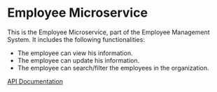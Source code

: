 # Employee Microservice

This is the Employee Microservice, part of the Employee Management System.
It includes the following functionalities:
  <ul>
    <li>The employee can view his information.</li>
    <li>The employee can update his information.</li>
    <li>The employee can search/filter the employees in the organization.</li>
  </ul>

<a href="https://documenter.getpostman.com/view/10075006/UzQyq3kC"> API Documentation </a>
